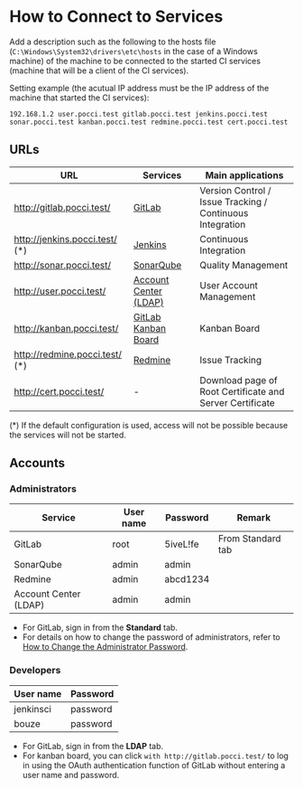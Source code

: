 How to Connect to Services
==========================

Add a description such as the following to the hosts file
(`C:\Windows\System32\drivers\etc\hosts` in the case of a Windows machine) of the machine to be
connected to the started CI services (machine that will be a client of the CI services).

Setting example (the acutual IP address must be the IP address of the machine that started the CI services):

```
192.168.1.2 user.pocci.test gitlab.pocci.test jenkins.pocci.test sonar.pocci.test kanban.pocci.test redmine.pocci.test cert.pocci.test
```


URLs
----

URL                             | Services                                                | Main applications
------------------------------- | ------------------------------------------------------- | ---------------------------------------------
http://gitlab.pocci.test/       | [GitLab](https://gitlab.com/)                           | Version Control / Issue Tracking / Continuous Integration
http://jenkins.pocci.test/ (*)  | [Jenkins](https://jenkins-ci.org/)                      | Continuous Integration
http://sonar.pocci.test/        | [SonarQube](http://www.sonarqube.org/)                  | Quality Management
http://user.pocci.test/         | [Account Center (LDAP)](https://github.com/xpfriend/pocci-account-center)    | User Account Management
http://kanban.pocci.test/       | [GitLab Kanban Board](http://kanban.leanlabs.io/)       | Kanban Board
http://redmine.pocci.test/ (*)  | [Redmine](http://www.redmine.org/)                      | Issue Tracking
http://cert.pocci.test/         | -                                                       | Download page of Root Certificate and Server Certificate

(*) If the default configuration is used, access will not be possible because the services will not be started.


Accounts
--------

### Administrators
Service               | User name                  | Password    | Remark
--------------------- | -------------------------- | ----------- | ------------------
GitLab                | root                       | 5iveL!fe    | From Standard tab
SonarQube             | admin                      | admin       |
Redmine               | admin                      | abcd1234    |
Account Center (LDAP) | admin                      | admin       |

*   For GitLab, sign in from the **Standard** tab.
*   For details on how to change the password of administrators,
    refer to [How to Change the Administrator Password](./change-admin-password.en.md).


### Developers
User name  | Password
---------- | --------
jenkinsci  | password
bouze      | password

*   For GitLab, sign in from the **LDAP** tab.
*   For kanban board, you can click `with http://gitlab.pocci.test/` to log in using the
    OAuth authentication function of GitLab without entering a user name and password.

